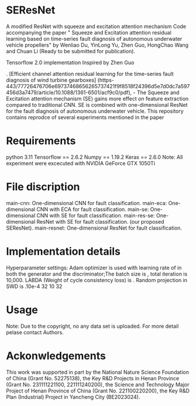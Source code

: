 # SEResNet
A modified ResNet with squeeze and excitation attention mechanism
Code accompanying the paper " Squeeze and Excitation attention residual learning based on time-series fault diagnosis of autonomous underwater vehicle propellers" by Wenliao Du, YinLong Yu, Zhen Guo,  HongChao Wang and Chuan Li (Ready to be submitted for publication).

Tensorflow 2.0 implementation
Inspired by Zhen Guo 
 
. [Efficient channel attention residual learning for the time-series fault diagnosis of wind turbine gearboxes] (https-443/77726476706e69737468656265737421f9f8518f24396d5e7d0dc7a597456d3a7479/article/10.1088/1361-6501/acf9c0/pdf), - The Squeeze and Excitation attention mechanism (SE) gains more effect on feature extraction compared to traditional CNN.
SE is combined with one-dimensional ResNet for the fault diagnosis of autonomous underwater vehicle.
This repository contains reprodce of several experiments mentioned in the paper
# Requirements
python 3.11
Tensorflow == 2.6.2
Numpy == 1.19.2
Keras == 2.6.0
Note: All experiment were excecuted with NVIDIA GeForce GTX 1050Ti
# File discription
main-cnn: One-dimensional CNN for fault classification.
main-eca: One-dimensional CNN with ECA for fault classification.
main-se: One-dimensional CNN with SE for fault classification.
main-res-se: One-dimensional ResNet with SE for fault classification. (our proposed SEResNet).
main-resnet: One-dimensional ResNet for fault classification.
# Implementation details
Hyperparameter settings: Adam optimizer is used with learning rate of in both the generator and the discriminator;The batch size is , total iteration is 10,000. LABDA (Weight of cycle consistency loss) is . Random projection in SWD is .10e-4 32 10 32
# Usage
Note: Due to the copyright, no any data set is uploaded. For more detail pelase contact Authors.
# Ackonwledgements
This work was supported in part by the National Nature Science Foundation of China (Grant No. 52275138), the Key R&D Projects in Henan Province (Grant No. 231111221100, 221111240200), the Science and Technology Major Project of Henan Province of China (Grant No. 221100220200), the Key R&D Plan (Industrial) Project in Yancheng City (BE2023024).
